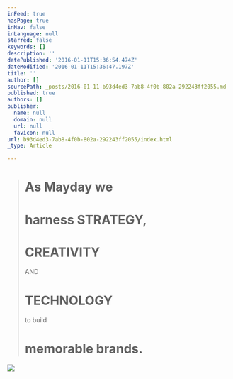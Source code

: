 ```yaml
---
inFeed: true
hasPage: true
inNav: false
inLanguage: null
starred: false
keywords: []
description: ''
datePublished: '2016-01-11T15:36:54.474Z'
dateModified: '2016-01-11T15:36:47.197Z'
title: ''
author: []
sourcePath: _posts/2016-01-11-b93d4ed3-7ab8-4f0b-802a-292243ff2055.md
published: true
authors: []
publisher:
  name: null
  domain: null
  url: null
  favicon: null
url: b93d4ed3-7ab8-4f0b-802a-292243ff2055/index.html
_type: Article

---
```

> # As Mayday we 
> 
> # harness STRATEGY, 
> 
> # CREATIVITY
> AND 
> 
> # TECHNOLOGY
> to build 
> 
> # memorable brands.

![](https://the-grid-user-content.s3-us-west-2.amazonaws.com/0ce1ed85-90c8-4160-ab2c-97834a0fc658.jpg)